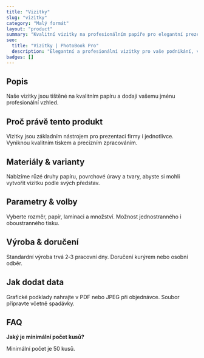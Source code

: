 ```yaml
---
title: "Vizitky"
slug: "vizitky"
category: "Malý formát"
layout: "product"
summary: "Kvalitní vizitky na profesionálním papíře pro elegantní prezentaci."
seo:
  title: "Vizitky | PhotoBook Pro"
  description: "Elegantní a profesionální vizitky pro vaše podnikání, vytištěné na kvalitním papíře."
badges: []
---
```

## Popis
Naše vizitky jsou tištěné na kvalitním papíru a dodají vašemu jménu profesionální vzhled.

## Proč právě tento produkt
Vizitky jsou základním nástrojem pro prezentaci firmy i jednotlivce. Vyniknou kvalitním tiskem a precizním zpracováním.

## Materiály & varianty
Nabízíme růzé druhy papíru, povrchové úravy a tvary, abyste si mohli vytvořit vizitku podle svých představ.

## Parametry & volby
Vyberte rozměr, papír, laminaci a množství. Možnost jednostranného i oboustranného tisku.

## Výroba & doručení
Standardní výroba trvá 2‑3 pracovní dny. Doručení kurýrem nebo osobní odběr.

## Jak dodat data
Grafické podklady nahrajte v PDF nebo JPEG při objednávce. Soubor připravte včetně spadávky.

## FAQ
**Jaký je minimální počet kusů?**

Minimální počet je 50 kusů.
